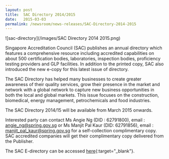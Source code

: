 ```yaml
---
layout: post
title:  SAC Directory 2014/2015
date:   2015-03-03
permalink: /newsroom/news-releases/SAC-Directory-2014-2015
---
```


![sac-directory](/images/SAC Directory 2014 2015.png)

Singapore Accreditation Council (SAC) publishes an annual directory which features a comprehensive resource including accredited capabilities on about 500 certification bodies, laboratories, inspection bodies, proficiency testing providers and GLP facilities. In addition to the printed copy, SAC also introduced the new e-copy for this latest issue of directory.

The SAC Directory has helped many businesses to create greater awareness of their quality services, grow their presence in the market and network with a global network to capture new business opportunities in both the local and global markets. This issue focuses on the construction, biomedical, energy management, petrochemicals and food industries.
 
The SAC Directory 2014/15 will be available from March 2015 onwards.
 
Interested party can contact Ms Angie Ng (DID : 62791800), email : angie_ng@spring.gov.sg or Ms Manjit Pal Kaur (DID: 62791856), email : manjit_pal_kaur@spring.gov.sg  for a self-collection complimentary copy. SAC accredited companies will get their complimentary copy delivered from the Publisher.
  
The SAC E-directory can be accessed [here](http://www.multinine.com.sg/SAC14-Flipbook/index.html){:target="_blank"}.
